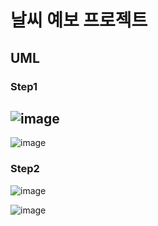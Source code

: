# 날씨 예보 프로젝트

## UML
### Step1
![image](https://user-images.githubusercontent.com/52592748/135596871-86038b7a-8089-437e-9fbc-5d575c5ead0c.png)
---
![image](https://user-images.githubusercontent.com/52592748/135596932-8a13d9e2-059b-4081-990a-6cf084def32e.png)

### Step2
![image](https://user-images.githubusercontent.com/52592748/136524911-6c96f258-5843-48ea-b372-ff5d8bb28153.png)

![image](https://user-images.githubusercontent.com/52592748/136524713-6bde8fd9-c8fc-4e85-b4dc-6e951e1d626e.png)

